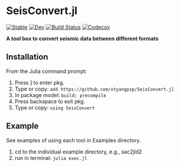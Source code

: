 # SeisConvert.jl

[![Stable](https://img.shields.io/badge/docs-stable-blue.svg)](https://xtyangpsp.github.io/SeisConvert.jl/stable)
[![Dev](https://img.shields.io/badge/docs-dev-blue.svg)](https://xtyangpsp.github.io/SeisConvert.jl/dev)
[![Build Status](https://travis-ci.com/xtyangpsp/SeisConvert.jl.svg?branch=master)](https://travis-ci.com/xtyangpsp/SeisConvert.jl)
[![Codecov](https://codecov.io/gh/xtyangpsp/SeisConvert.jl/branch/master/graph/badge.svg)](https://codecov.io/gh/xtyangpsp/SeisConvert.jl)

**A tool box to convert seismic data between different formats**

## Installation

From the Julia command prompt:

1. Press ] to enter pkg.
2. Type or copy: `add https://github.com/xtyangpsp/SeisConvert.jl`
3. In package model: `build; precompile`
4. Press backspace to exit pkg.
5. Type or copy: `using SeisConvert`

## Example
See examples of using each tool in Examples directory.
1. cd to the individual example directory, e.g., sac2jld2
2. run in terminal: `julia exec.jl`
